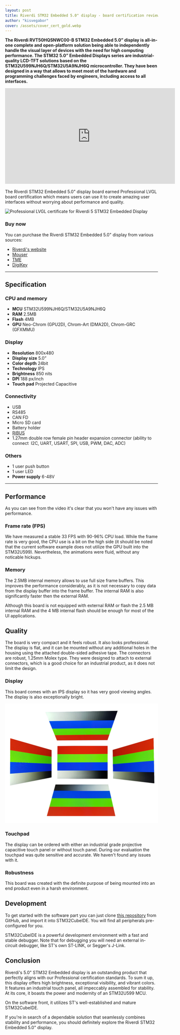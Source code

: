 ```yaml
---
layout: post
title: Riverdi STM32 Embedded 5.0" display - board certification review
author: "kisvegabor"
cover: /assets/cover_cert_gold.webp
---
```


**The Riverdi RVT50HQSNWC00-B STM32 Embedded 5.0” display is all-in-one complete and open-platform solution being able to independently handle the visual layer of devices with the need for high computing performance. The STM32 5.0” Embedded Displays series are industrial-quality LCD-TFT solutions based on the STM32U599NJH6Q/STM32U5A9NJH6Q microcontroller. They have been designed in a way that allows to meet most of the hardware and programming challenges faced by engineers, including access to all interfaces.**

<iframe width="560" height="315" src="https://www.youtube.com/embed/3sdUdsvtNio" title="YouTube video player" frameborder="0" allow="accelerometer; autoplay; clipboard-write; encrypted-media; gyroscope; picture-in-picture; web-share" allowfullscreen></iframe>

The Riverdi STM32 Embedded 5.0" display board earned Professional LVGL board certification which means users can use it to create amazing user interfaces without worrying about performance and quality.


<img src="https://lvgl.io/assets/images/cert_pro.png" alt="Professional LVGL certificate for Riverdi 5 STM32 Embedded Display">

### Buy now

You can purchase the Riverdi STM32 Embedded 5.0" display from various sources:

- [Riverdi's website](https://riverdi.com/product/5-inch-lcd-display-capacitive-touch-panel-optical-bonding-uxtouch-stm32u5-rvt50hqsnwc00-b)
- [Mouser](https://www2.mouser.com/ProductDetail/Riverdi/RVT50HQSNWC00-B?qs=17ckDYBRdekaIIA5WqJAmw%3D%3D)
- [TME](https://www.tme.com/us/en-us/details/sm-rvt50hqsnwc00-b/intelligent-displays-modules/riverdi/) 
- [DigiKey](https://www.digikey.pl/pl/products/detail/riverdi/SM-RVT50HQSNWC00-B/22077604?s=N4IgTCBcDaIEoDUAqBWADACQIoGUByA6gMJpoC0AQiALoC%2BQA)
<hr/>

## Specification

### CPU and memory

- **MCU** STM32U599NJH6Q/STM32U5A9NJH6Q
- **RAM** 2.5MB
- **Flash** 4MB
- **GPU** Neo-Chrom (GPU2D), Chrom-Art (DMA2D), Chrom-GRC (GFXMMU)

### Display

- **Resolution** 800x480
- **Display size** 5.0”
- **Color depth** 24bit
- **Technology** IPS
- **Brightness** 850 nits
- **DPI** 188 px/inch
- **Touch pad** Projected Capacitive

### Connectivity
- USB
- RS485
- CAN FD
- Micro SD card
- Battery holder
- [RiBUS](https://riverdi.com/ribus/)
- 1.27mm double row female pin header expansion connector (ability to connect  I2C, UART, USART, SPI, USB, PWM, DAC, ADC)

### Others

- 1 user push button
- 1 user LED
- **Power supply** 6-48V

<hr/>

## Performance

As you can see from the video it's clear that you won't have any issues with performance. 

### Frame rate (FPS)

We have measured a stable 33 FPS with 90-96% CPU load. While the frame rate is very good, the CPU use is a bit on the high side (it should be noted that the current software example does not utilize the GPU built into the STM32U599). Nevertheless, the animations were fluid, without any noticable hickups.

### Memory

The 2.5MB internal memory allows to use full size frame buffers. This improves the performance considerably, as it is not necessary to copy data from the display buffer into the frame buffer. The internal RAM is also significantly faster then the external RAM.

Although this board is not equipped with external RAM or flash the 2.5 MB internal RAM and the 4 MB internal flash should be enough for most of the UI applications.

## Quality

The board is very compact and it feels robust. It also looks professional. The display is flat, and it can be mounted without any additional holes in the housing using the attached double-sided adhesive tape. The connectors are robust, 1.25mm Molex type. They were designed to attach to external connectors, which is a good choice for an industrial product, as it does not limit the design.

### Display

This board comes with an IPS display so it has very good viewing angles. The display is also exceptionally bright.

![Viewing angles of the STM32 Embedded 5.0" display](/assets/cert_riverdi_STM32_embedded_5/display.webp)

### Touchpad

The display can be ordered with either an industrial grade projective capacitive touch panel or without touch panel. During our evaluation the touchpad was quite sensitive and accurate. We haven't found any issues with it.

### Robustness

This board was created with the definite purpose of being mounted into an end product even in a harsh environment.

## Development

To get started with the software part you can just clone [this repository](https://github.com/riverdi/riverdi-50-stm32u5-lvgl) from GitHub, and import it into STM32CubeIDE. You will find all peripherals pre-configured for you.

STM32CubeIDE is a powerful development environment with a fast and stable debugger. Note that for debugging you will need an external in-circuit debugger, like ST's own ST-LINK, or Segger's J-Link.

## Conclusion

Riverdi's 5.0" STM32 Embedded display is an outstanding product that perfectly aligns with our Professional certification standards. To sum it up, this display offers high brightness, exceptional visibility, and vibrant colors. It features an industrial touch panel, all impeccably assembled for stability. At its core, it boasts the power and modernity of an STM32U599 MCU.

On the software front, it utilizes ST's well-established and mature STM32CubeIDE.

If you're in search of a dependable solution that seamlessly combines stability and performance, you should definitely explore the Riverdi STM32 Embedded 5.0" display.
